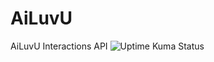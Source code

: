 # AiLuvU

AiLuvU Interactions API 
![Uptime Kuma Status](https://p02--caddy--sd5vp2nfk85c.code.run/api/badge/1/status?style=for-the-badge)

